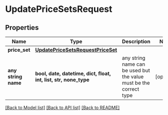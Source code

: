 # UpdatePriceSetsRequest


## Properties
Name | Type | Description | Notes
------------ | ------------- | ------------- | -------------
**price_set** | [**UpdatePriceSetsRequestPriceSet**](UpdatePriceSetsRequestPriceSet.md) |  | 
**any string name** | **bool, date, datetime, dict, float, int, list, str, none_type** | any string name can be used but the value must be the correct type | [optional]

[[Back to Model list]](../README.md#documentation-for-models) [[Back to API list]](../README.md#documentation-for-api-endpoints) [[Back to README]](../README.md)



